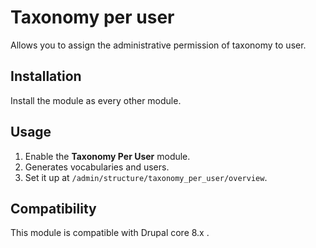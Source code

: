 Taxonomy per user
===

Allows you to assign the administrative permission of taxonomy to user.

## Installation

Install the module as every other module.

## Usage

1. Enable the **Taxonomy Per User** module.
2. Generates vocabularies and users.
3. Set it up at `/admin/structure/taxonomy_per_user/overview`.

## Compatibility

This module is compatible with Drupal core 8.x .
